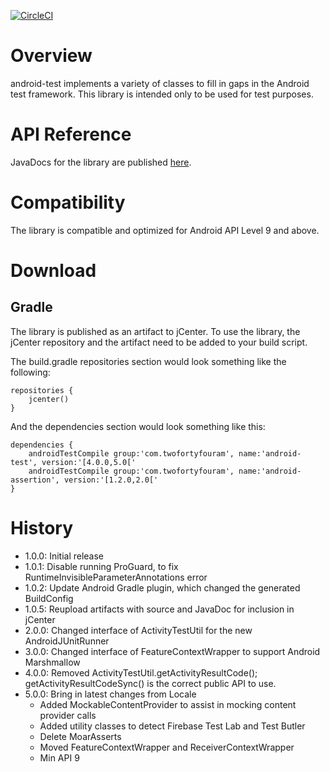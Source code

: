 [![CircleCI](https://circleci.com/gh/twofortyfouram/android-test.svg?style=svg)](https://circleci.com/gh/twofortyfouram/android-test)

# Overview
android-test implements a variety of classes to fill in gaps in the Android test framework.  This library is intended only to be used for test purposes.


# API Reference
JavaDocs for the library are published [here](https://twofortyfouram.github.io/android-test).


# Compatibility
The library is compatible and optimized for Android API Level 9 and above.


# Download
## Gradle
The library is published as an artifact to jCenter.  To use the library, the jCenter repository and the artifact need to be added to your build script.

The build.gradle repositories section would look something like the following:

    repositories {
        jcenter()
    }

And the dependencies section would look something like this:

    dependencies {
        androidTestCompile group:'com.twofortyfouram', name:'android-test', version:'[4.0.0,5.0['
        androidTestCompile group:'com.twofortyfouram', name:'android-assertion', version:'[1.2.0,2.0['
    }


# History
* 1.0.0: Initial release
* 1.0.1: Disable running ProGuard, to fix RuntimeInvisibleParameterAnnotations error
* 1.0.2: Update Android Gradle plugin, which changed the generated BuildConfig
* 1.0.5: Reupload artifacts with source and JavaDoc for inclusion in jCenter
* 2.0.0: Changed interface of ActivityTestUtil for the new AndroidJUnitRunner
* 3.0.0: Changed interface of FeatureContextWrapper to support Android Marshmallow
* 4.0.0: Removed ActivityTestUtil.getActivityResultCode(); getActivityResultCodeSync() is the correct public API to use.
* 5.0.0: Bring in latest changes from Locale
    * Added MockableContentProvider to assist in mocking content provider calls
    * Added utility classes to detect Firebase Test Lab and Test Butler
    * Delete MoarAsserts
    * Moved FeatureContextWrapper and ReceiverContextWrapper
    * Min API 9